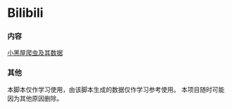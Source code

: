 # Bilibili

### 内容

[小黑屋爬虫及其数据](blackroom/README.md)

### 其他

本脚本仅作学习使用，由该脚本生成的数据仅作学习参考使用。
本项目随时可能因为其他原因删除。